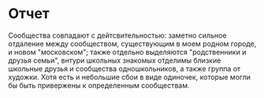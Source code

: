 # Отчет
Сообщества совпадают с дейтсвительностью: заметно сильное отдаление между сообществом, существующим в моем родном городе, и новом "московском"; также отдельно выделяются "родственники и друзья семьи", внтури школьных знакомых отделимы близкие школьные друзья и сообщества одношкольников, а также группа от художки. Хотя есть и небольшие сбои в виде одиночек, которые могли бы быть привержены к определенным сообществам.
